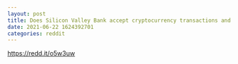 ```yaml
--- 
layout: post 
title: Does Silicon Valley Bank accept cryptocurrency transactions and payments? 
date: 2021-06-22 1624392701 
categories: reddit 
--- 
```

https://redd.it/o5w3uw